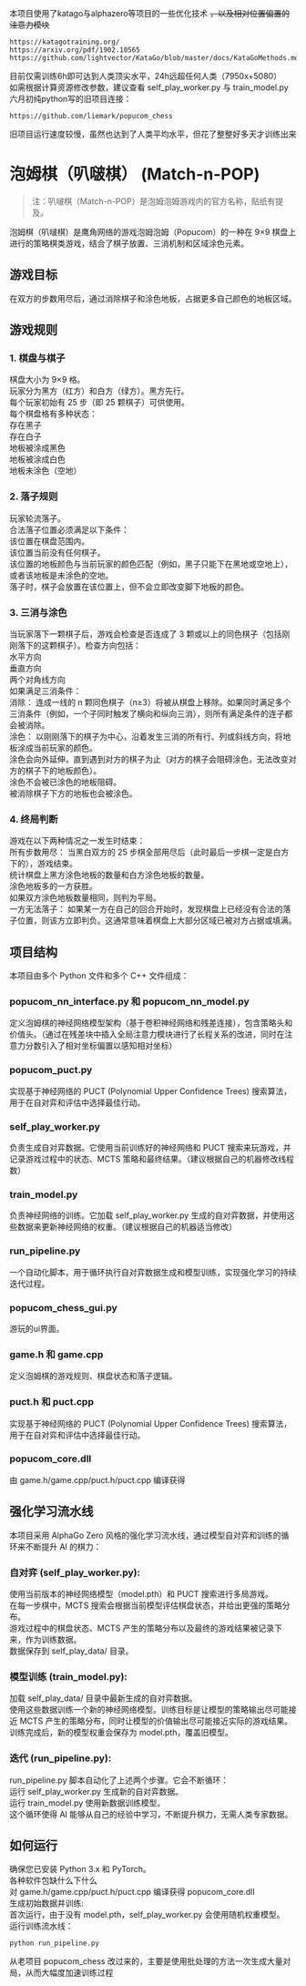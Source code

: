 本项目使用了katago与alphazero等项目的一些优化技术 ~~，以及相对位置偏置的注意力模块~~
```
https://katagotraining.org/
https://arxiv.org/pdf/1902.10565
https://github.com/lightvector/KataGo/blob/master/docs/KataGoMethods.md
```
目前仅需训练6h即可达到人类顶尖水平，24h远超任何人类（7950x+5080）  
如需根据计算资源修改参数，建议查看 self_play_worker.py 与 train_model.py  
六月初纯python写的旧项目连接：
```
https://github.com/liemark/popucom_chess
```
旧项目运行速度较慢，虽然也达到了人类平均水平，但花了整整好多天才训练出来
# 泡姆棋（叭啵棋） (Match-n-POP)
>注：叭啵棋（Match-n-POP）是泡姆泡姆游戏内的官方名称，贴纸有提及。

泡姆棋（叭啵棋）是鹰角网络的游戏泡姆泡姆（Popucom）的一种在 9×9 棋盘上进行的策略棋类游戏，结合了棋子放置、三消机制和区域涂色元素。
## 游戏目标
在双方的步数用尽后，通过消除棋子和涂色地板，占据更多自己颜色的地板区域。
## 游戏规则
### 1. 棋盘与棋子
棋盘大小为 9×9 格。  
玩家分为黑方（红方）和白方（绿方）。黑方先行。  
每个玩家初始有 25 步（即 25 颗棋子）可供使用。  
每个棋盘格有多种状态：  
存在黑子  
存在白子  
地板被涂成黑色  
地板被涂成白色  
地板未涂色（空地）
### 2. 落子规则
玩家轮流落子。  
合法落子位置必须满足以下条件：  
该位置在棋盘范围内。  
该位置当前没有任何棋子。  
该位置的地板颜色与当前玩家的颜色匹配（例如，黑子只能下在黑地或空地上），或者该地板是未涂色的空地。  
落子时，棋子会放置在该位置上，但不会立即改变脚下地板的颜色。
### 3. 三消与涂色
当玩家落下一颗棋子后，游戏会检查是否连成了 3 颗或以上的同色棋子（包括刚刚落下的这颗棋子）。检查方向包括：  
水平方向  
垂直方向  
两个对角线方向  
如果满足三消条件：  
消除： 连成一线的 n 颗同色棋子（n≥3）将被从棋盘上移除。如果同时满足多个三消条件（例如，一个子同时触发了横向和纵向三消），则所有满足条件的连子都会被消除。  
涂色： 以刚刚落下的棋子为中心，沿着发生三消的所有行、列或斜线方向，将地板涂成当前玩家的颜色。  
涂色会向外延伸，直到遇到对方的棋子为止（对方的棋子会阻碍涂色，无法改变对方的棋子下的地板颜色）。  
涂色不会被已涂色的地板阻碍。  
被消除棋子下方的地板也会被涂色。
### 4. 终局判断
游戏在以下两种情况之一发生时结束：  
所有步数用尽： 当黑白双方的 25 步棋全部用尽后（此时最后一步棋一定是白方下的），游戏结束。  
统计棋盘上黑方涂色地板的数量和白方涂色地板的数量。  
涂色地板多的一方获胜。  
如果双方涂色地板数量相同，则判为平局。  
一方无法落子： 如果某一方在自己的回合开始时，发现棋盘上已经没有合法的落子位置，则该方立即判负。这通常意味着棋盘上大部分区域已被对方占据或填满。
## 项目结构
本项目由多个 Python 文件和多个 C++ 文件组成：
### popucom_nn_interface.py 和 popucom_nn_model.py
定义泡姆棋的神经网络模型架构（基于卷积神经网络和残差连接），包含策略头和价值头。（通过在残差块中插入全局注意力模块进行了长程关系的改进，同时在注意力分数引入了相对坐标偏置以感知相对坐标）
### popucom_puct.py
实现基于神经网络的 PUCT (Polynomial Upper Confidence Trees) 搜索算法，用于在自对弈和评估中选择最佳行动。
### self_play_worker.py
负责生成自对弈数据。它使用当前训练好的神经网络和 PUCT 搜索来玩游戏，并记录游戏过程中的状态、MCTS 策略和最终结果。（建议根据自己的机器修改线程数）
### train_model.py
负责神经网络的训练。它加载 self_play_worker.py 生成的自对弈数据，并使用这些数据来更新神经网络的权重。（建议根据自己的机器适当修改）
### run_pipeline.py
一个自动化脚本，用于循环执行自对弈数据生成和模型训练，实现强化学习的持续迭代过程。
### popucom_chess_gui.py
游玩的ui界面。
### game.h 和 game.cpp
定义泡姆棋的游戏规则、棋盘状态和落子逻辑。
### puct.h 和 puct.cpp
实现基于神经网络的 PUCT (Polynomial Upper Confidence Trees) 搜索算法，用于在自对弈和评估中选择最佳行动。
### popucom_core.dll
由 game.h/game.cpp/puct.h/puct.cpp 编译获得
## 强化学习流水线
本项目采用 AlphaGo Zero 风格的强化学习流水线，通过模型自对弈和训练的循环来不断提升 AI 的棋力：
### 自对弈 (self_play_worker.py):
使用当前版本的神经网络模型（model.pth）和 PUCT 搜索进行多局游戏。  
在每一步棋中，MCTS 搜索会根据当前模型评估棋盘状态，并给出更强的策略分布。  
游戏过程中的棋盘状态、MCTS 产生的策略分布以及最终的游戏结果被记录下来，作为训练数据。  
数据保存到 self_play_data/ 目录。
### 模型训练 (train_model.py):
加载 self_play_data/ 目录中最新生成的自对弈数据。  
使用这些数据训练一个新的神经网络模型。训练目标是让模型的策略输出尽可能接近 MCTS 产生的策略分布，同时让模型的价值输出尽可能接近实际的游戏结果。  
训练完成后，新的模型权重会保存为 model.pth，覆盖旧模型。
### 迭代 (run_pipeline.py):
run_pipeline.py 脚本自动化了上述两个步骤。它会不断循环：  
运行 self_play_worker.py 生成新的自对弈数据。  
运行 train_model.py 使用新数据训练模型。  
这个循环使得 AI 能够从自己的经验中学习，不断提升棋力，无需人类专家数据。
## 如何运行
确保您已安装 Python 3.x 和 PyTorch。  
各种软件包缺什么下什么  
对 game.h/game.cpp/puct.h/puct.cpp 编译获得 popucom_core.dll  
生成初始数据并训练:  
首次运行，由于没有 model.pth，self_play_worker.py 会使用随机权重模型。  
运行训练流水线：
```
python run_pipeline.py
```
从老项目 popucom_chess 改过来的，主要是使用批处理的方法一次生成大量对局，从而大幅度加速训练过程
